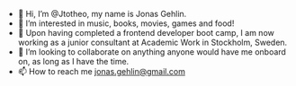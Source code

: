 - 👋 Hi, I’m @Jtotheo, my name is Jonas Gehlin.
- 👀 I’m interested in music, books, movies, games and food!
- 🌱 Upon having completed a frontend developer boot camp, I am now working as a junior consultant at Academic Work in Stockholm, Sweden.
- 💞️ I’m looking to collaborate on anything anyone would have me onboard on, as long as I have the time.
- 📫 How to reach me jonas.gehlin@gmail.com

<!---
Jtotheo/Jtotheo is a ✨ special ✨ repository because its `README.md` (this file) appears on your GitHub profile.
You can click the Preview link to take a look at your changes.
--->
